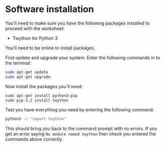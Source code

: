 # Software installation

You'll need to make sure you have the following packages installed to proceed with the worksheet:

- Twython for Python 3

You'll need to be online to install packages.

First update and upgrade your system. Enter the following commands in to the terminal:

```bash
sudo apt-get update
sudo apt-get upgrade
```

Now install the packages you'll need:

```bash
sudo apt-get install python3-pip
sudo pip-3.2 install twython
```

Test you have everything you need by entering the following command:

```bash
python3 -c "import twython"
```

This should bring you back to the command prompt with no errors. If you get an error saying `No module named twython` then check you entered the commands above correctly.
